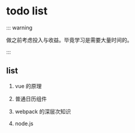 # todo list

::: warning

做之前考虑投入与收益。毕竟学习是需要大量时间的。

:::

## list
1. vue 的原理

2. 普通日历组件

2. webpack 的深层次知识 

3. node.js 